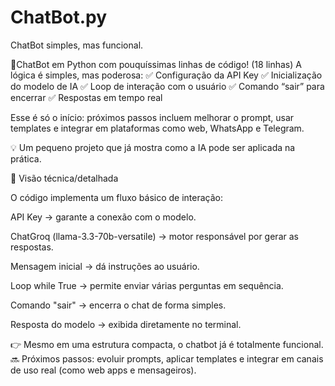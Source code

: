 # ChatBot.py
ChatBot simples, mas funcional. 

🚀ChatBot em Python com pouquíssimas linhas de código! (18 linhas)
A lógica é simples, mas poderosa:
✅ Configuração da API Key
✅ Inicialização do modelo de IA
✅ Loop de interação com o usuário
✅ Comando “sair” para encerrar
✅ Respostas em tempo real

Esse é só o início: próximos passos incluem melhorar o prompt, usar templates e integrar em plataformas como web, WhatsApp e Telegram.

💡 Um pequeno projeto que já mostra como a IA pode ser aplicada na prática.



🔹 Visão técnica/detalhada

O código implementa um fluxo básico de interação:

API Key → garante a conexão com o modelo.

ChatGroq (llama-3.3-70b-versatile) → motor responsável por gerar as respostas.

Mensagem inicial → dá instruções ao usuário.

Loop while True → permite enviar várias perguntas em sequência.

Comando "sair" → encerra o chat de forma simples.

Resposta do modelo → exibida diretamente no terminal.


👉 Mesmo em uma estrutura compacta, o chatbot já é totalmente funcional.
🔜 Próximos passos: evoluir prompts, aplicar templates e integrar em canais de uso real (como web apps e mensageiros).
